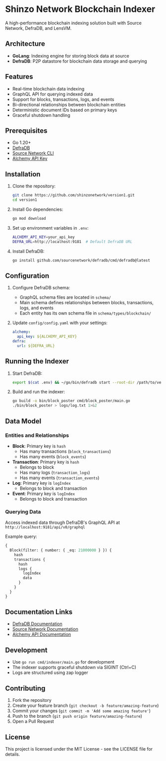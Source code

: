 # Shinzo Network Blockchain Indexer

A high-performance blockchain indexing solution built with Source Network, DefraDB, and LensVM.

## Architecture

- **GoLang**: Indexing engine for storing block data at source
- **DefraDB**: P2P datastore for blockchain data storage and querying

## Features

- Real-time blockchain data indexing
- GraphQL API for querying indexed data
- Support for blocks, transactions, logs, and events
- Bi-directional relationships between blockchain entities
- Deterministic document IDs based on primary keys
- Graceful shutdown handling

## Prerequisites

- Go 1.20+
- [DefraDB](https://github.com/sourcenetwork/defradb)
- [Source Network CLI](https://docs.sourcenetwork.io/cli)
- [Alchemy API Key](https://www.alchemy.com/docs)

## Installation

1. Clone the repository:
   ```bash
   git clone https://github.com/shinzonetwork/version1.git
   cd version1
   ```

2. Install Go dependencies:
   ```bash
   go mod download
   ```

3. Set up environment variables in `.env`:
   ```bash
   ALCHEMY_API_KEY=your_api_key
   DEFRA_URL=http://localhost:9181  # Default DefraDB URL
   ```

4. Install DefraDB:
   ```bash
   go install github.com/sourcenetwork/defradb/cmd/defradb@latest
   ```

## Configuration

1. Configure DefraDB schema:
   - GraphQL schema files are located in `schema/`
   - Main schema defines relationships between blocks, transactions, logs, and events
   - Each entity has its own schema file in `schema/types/blockchain/`

2. Update `config/config.yaml` with your settings:
   ```yaml
   alchemy:
     api_key: ${ALCHEMY_API_KEY}
   defra:
     url: ${DEFRA_URL}
   ```

## Running the Indexer

1. Start DefraDB:
   ```bash
   export $(cat .env) && ~/go/bin/defradb start --root-dir /path/to/version1/.defra/
   ```

2. Build and run the indexer:
   ```bash
   go build -o bin/block_poster cmd/block_poster/main.go
   ./bin/block_poster > logs/log.txt 1>&2   
   ```

## Data Model

### Entities and Relationships
- **Block**: Primary key is `hash`
  - Has many transactions (`block_transactions`)
  - Has many events (`block_events`)
- **Transaction**: Primary key is `hash`
  - Belongs to block
  - Has many logs (`transaction_logs`)
  - Has many events (`transaction_events`)
- **Log**: Primary key is `logIndex`
  - Belongs to block and transaction
- **Event**: Primary key is `logIndex`
  - Belongs to block and transaction

### Querying Data

Access indexed data through DefraDB's GraphQL API at `http://localhost:9181/api/v0/graphql`

Example query:
```graphql
{
  Block(filter: { number: { _eq: 21000000 } }) {
    hash
    transactions {
      hash
      logs {
        logIndex
        data
      }
    }
  }
}
```

## Documentation Links

- [DefraDB Documentation](https://github.com/sourcenetwork/defradb)
- [Source Network Documentation](https://docs.sourcenetwork.io)
- [Alchemy API Documentation](https://docs.alchemy.com/reference/api-overview)

## Development

- Use `go run cmd/indexer/main.go` for development
- The indexer supports graceful shutdown via SIGINT (Ctrl+C)
- Logs are structured using zap logger

## Contributing

1. Fork the repository
2. Create your feature branch (`git checkout -b feature/amazing-feature`)
3. Commit your changes (`git commit -m 'Add some amazing feature'`)
4. Push to the branch (`git push origin feature/amazing-feature`)
5. Open a Pull Request

## License

This project is licensed under the MIT License - see the LICENSE file for details.

